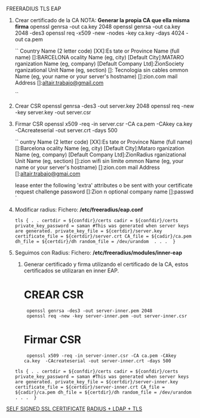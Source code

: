 FREERADIUS TLS EAP

1. Crear certificado de la CA
	NOTA: __Generar la propia CA que ella misma firma__
	openssl genrsa -out ca.key 2048
	openssl genrsa -out ca.key 2048 -des3
	openssl req -x509 -new -nodes -key ca.key -days 4024 -out ca.pem
	
	``
	Country Name (2 letter code) [XX]:Es
	tate or Province Name (full name) []:BARCELONA
	ocality Name (eg, city) [Default City]:MATARO
	rganization Name (eg, company) [Default Company Ltd]:ZionSociety
	rganizational Unit Name (eg, section) []: Tecnologia sin cables 
	ommon Name (eg, your name or your server's hostname) []:zion.com
	mail Address []:altair.trabajo@gmail.com

	``


2. Crear CSR
	openssl genrsa -des3 -out server.key 2048
	openssl req -new -key server.key -out server.csr

3. Firmar CSR
	openssl x509 -req -in server.csr -CA ca.pem -CAkey ca.key  -CAcreateserial -out server.crt -days 500
	
	``
	ountry Name (2 letter code) [XX]:Es
	tate or Province Name (full name) []:Barcelona
	ocality Name (eg, city) [Default City]:Mataro
	rganization Name (eg, company) [Default Company Ltd]:ZionRadius
	rganizational Unit Name (eg, section) []:zion wifi sin limite
	ommon Name (eg, your name or your server's hostname) []:zion.com
	mail Address []:altair.trabajo@gmai.com

	lease enter the following 'extra' attributes
	o be sent with your certificate request
	 challenge password []:Zion
	n optional company name []:passwd
	`

4. Modificar radius:
	Fichero: **/etc/freeradius/eap.conf**

	``
	 tls {
	.
	.
	certdir = ${confdir}/certs
	cadir = ${confdir}/certs
	private_key_password = saman #This was generated when server keys are generated.
	private_key_file = ${certdir}/server.key
	certificate_file = ${certdir}/server.crt
	CA_file = ${cadir}/ca.pem
	dh_file = ${certdir}/dh
	random_file = /dev/urandom 
	.
	.
	. 
	} 
	``

5. Seguimos con Radius:
	Fichero: **/etc/freeradius/modules/inner-eap**
	
	1. Generar certificado y firma utilizando el certificado de la CA, estos certificados se utilizaran en inner EAP.
		# CREAR CSR
			openssl genrsa -des3 -out server-inner.pem 2048
			openssl req -new -key server-inner.pem -out server-inner.csr

		# Firmar CSR
			openssl x509 -req -in server-inner.csr -CA ca.pem -CAkey ca.key  -CAcreateserial -out server-inner.crt -days 500

	``
	tls {
	.
	.
	certdir = ${confdir}/certs
	cadir = ${confdir}/certs
	private_key_password = saman #This was generated when server keys are generated.
	private_key_file = ${certdir}/server-inner.key
	certificate_file = ${certdir}/server-inner.crt
	CA_file = ${cadir}/ca.pem
	dh_file = ${certdir}/dh
	random_file = /dev/urandom 
	.
	.
	. 
	} 
	``


[SELF SIGNED SSL CERTIFICATE](http://www.akadia.com/services/ssh_test_certificate.html)
[RADIUS + LDAP + TLS ](http://mageconfig.blogspot.com.es/2014/11/configure-radius-with-ldap-for-network.html)
